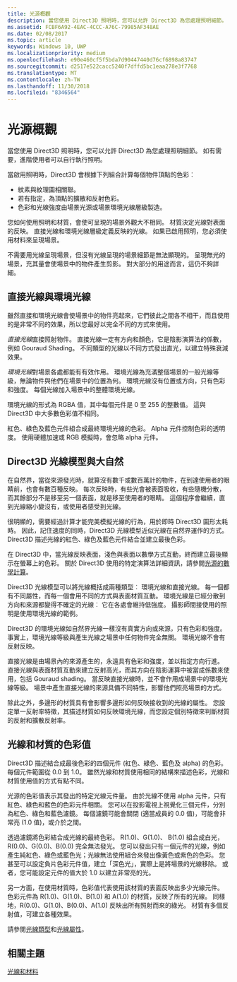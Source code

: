 ```yaml
---
title: 光源概觀
description: 當您使用 Direct3D 照明時，您可以允許 Direct3D 為您處理照明細節。 如有需要，進階使用者可以自行執行照明。
ms.assetid: FCBF6A92-4EAC-4CCC-A76C-79985AF348AE
ms.date: 02/08/2017
ms.topic: article
keywords: Windows 10, UWP
ms.localizationpriority: medium
ms.openlocfilehash: e90e460cf5f5bda7d90447440d76cf6898a83747
ms.sourcegitcommit: d2517e522cacc5240f7dffd5bc1eaa278e3f7768
ms.translationtype: MT
ms.contentlocale: zh-TW
ms.lasthandoff: 11/30/2018
ms.locfileid: "8346564"
---
```

# <a name="lighting-overview"></a>光源概觀

當您使用 Direct3D 照明時，您可以允許 Direct3D 為您處理照明細節。 如有需要，進階使用者可以自行執行照明。

當啟用照明時，Direct3D 會根據下列組合計算每個物件頂點的色彩︰

-   紋素與紋理圖相關聯。
-   若有指定，為頂點的擴散和反射色彩。
-   色彩和光線強度由場景光源或場景環境光線層級製造。

您如何使用照明和材質，會使可呈現的場景外觀大不相同。 材質決定光線對表面的反映。 直接光線和環境光線層級定義反映的光線。 如果已啟用照明，您必須使用材料來呈現場景。

不需要用光線呈現場景，但沒有光線呈現的場景細節是無法顯現的。 呈現無光的場景，充其量會使場景中的物件產生剪影。 對大部分的用途而言，這仍不夠詳細。

## <a name="span-iddirectlightvsambientlightspanspan-iddirectlightvsambientlightspandirect-light-vs-ambient-light"></a><span id="direct_light_vs._ambient_light"></span><span id="DIRECT_LIGHT_VS._AMBIENT_LIGHT"></span>直接光線與環境光線


雖然直接和環境光線會使場景中的物件亮起來，它們彼此之間各不相干，而且使用的是非常不同的效果，所以您最好以完全不同的方式來使用。

*直接光線*直接照射物件。 直接光線一定有方向和顏色，它是陰影演算法的係數，例如 Gouraud Shading。 不同類型的光線以不同方式發出直光，以建立特殊衰減效果。

*環境光線*對場景各處都能有有效作用。 環境光線為充滿整個場景的一般光線等級，無論物件與他們在場景中的位置為何。 環境光線沒有位置或方向，只有色彩和強度。 每個光線加入場景中的整體環境光線。

環境光線的形式為 RGBA 值，其中每個元件是 0 至 255 的整數值。 這與 Direct3D 中大多數色彩值不相同。

紅色、綠色及藍色元件組合成最終環境光線的色彩。 Alpha 元件控制色彩的透明度。 使用硬體加速或 RGB 模擬時，會忽略 alpha 元件。

## <a name="span-iddirect3dlightmodelvsnaturespanspan-iddirect3dlightmodelvsnaturespandirect3d-light-model-vs-nature"></a><span id="direct3d_light_model_vs._nature"></span><span id="DIRECT3D_LIGHT_MODEL_VS._NATURE"></span>Direct3D 光線模型與大自然


在自然界，當從來源發光時，就算沒有數千或數百萬計的物件，在到達使用者的眼睛前，也會有數百種反映。 每次反映時，有些光會被表面吸收，有些隨機分散，而其餘部分不是移至另一個表面，就是移至使用者的眼睛。 這個程序會繼續，直到光線縮小變沒有，或使用者感受到光線。

很明顯的，需要經過計算才能完美模擬光線的行為，用於即時 Direct3D 圖形太耗時。 因此，記住速度的同時，Direct3D 光線模型近似光線在自然界運作的方式。 Direct3D 描述光線的紅色、綠色及藍色元件結合並建立最後色彩。

在 Direct3D 中，當光線反映表面，淺色與表面以數學方式互動，終而建立最後顯示在螢幕上的色彩。 關於 Direct3D 使用的特定演算法詳細資訊，請參閱[光源的數學計算](mathematics-of-lighting.md)。

Direct3D 光線模型可以將光線概括成兩種類型︰ 環境光線和直接光線。 每一個都有不同屬性，而每一個會用不同的方式與表面材質互動。 環境光線是已經分散到方向和來源都變得不確定的光線︰ 它在各處會維持低強度。 攝影師間接使用的照明是使用環境光線的範例。

Direct3D 的環境光線如自然界光線一樣沒有真實方向或來源，只有色彩和強度。 事實上，環境光線等級與產生光線之場景中任何物件完全無關。 環境光線不會有反射反映。

直接光線是由場景內的來源產生的，永遠具有色彩和強度，並以指定方向行進。 直接光線與表面材質互動來建立反射高光，而其方向在陰影運算中被當成係數來使用，包括 Gouraud shading。 當反映直接光線時，並不會作用成場景中的環境光線等級。 場景中產生直接光線的來源具備不同特性，影響他們照亮場景的方式。

除此之外，多邊形的材質具有會影響多邊形如何反映接收到的光線的屬性。 您設定單一反射率特徵，其描述材質如何反映環境光線，而您設定個別特徵來判斷材質的反射和擴散反射率。

## <a name="span-idcolorvaluesforlightsandmaterialsspanspan-idcolorvaluesforlightsandmaterialsspanspan-idcolorvaluesforlightsandmaterialsspancolor-values-for-lights-and-materials"></a><span id="Color_Values_for_Lights_and_Materials"></span><span id="color_values_for_lights_and_materials"></span><span id="COLOR_VALUES_FOR_LIGHTS_AND_MATERIALS"></span>光線和材質的色彩值


Direct3D 描述結合成最後色彩的四個元件 (紅色、綠色、藍色及 alpha) 的色彩。 每個元件範圍從 0.0 到 1.0。 雖然光線和材質使用相同的結構來描述色彩，光線和材質使用值的方式有點不同。

光源的色彩值表示其發出的特定光線元件量。 由於光線不使用 alpha 元件，只有紅色、綠色和藍色的色彩元件相關。 您可以在投影電視上視覺化三個元件，分別為紅色、綠色和藍色濾鏡。 每個濾鏡可能會關閉 (適當成員的 0.0 值)，可能會非常亮 (1.0 值)，或介於之間。

透過濾鏡將色彩結合成光線的最終色彩。 R(1.0)、G(1.0)、 B(1.0) 組合成白光，R(0.0)、G(0.0)、B(0.0) 完全無法發光。 您可以發出只有一個元件的光線，例如產生純紅色、綠色或藍色光；光線無法使用組合來發出像黃色或紫色的色彩。 您甚至可以設定負片色彩元件值，建立「深色光」，實際上是將場景的光線移除。 或者，您可能設定元件的值大於 1.0 以建立非常亮的光。

另一方面，在使用材質時，色彩值代表使用該材質的表面反映出多少光線元件。 色彩元件為 R(1.0)、G(1.0)、B(1.0) 和 A(1.0) 的材質，反映了所有的光線。 同樣地，R(0.0)、G(1.0)、B(0.0)、A(1.0) 反映出所有照射而來的綠光。 材質有多個反射值，可建立各種效果。

請參閱[光線類型](light-types.md)和[光線屬性](light-properties.md)。

## <a name="span-idrelated-topicsspanrelated-topics"></a><span id="related-topics"></span>相關主題


[光線和材料](lights-and-materials.md)

 

 




